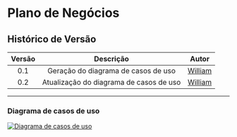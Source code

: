 # Plano de Negócios

## Histórico de Versão

| <center>Versão</center> | <center>Descrição</center> | <center>Autor</center> |
| :----: | :-------: | :---: |
| 0.1 | Geração do diagrama de casos de uso     | [William](https://github.com/williamtpv) |
| 0.2 | Atualização do diagrama de casos de uso | [William](https://github.com/williamtpv) |

---

### Diagrama de casos de uso

[![Diagrama de casos de uso](img/useCasesDiagram.png)](https://ibb.co/rdJ51T0)